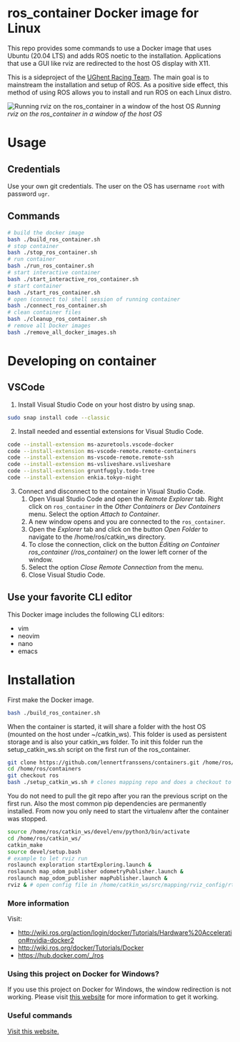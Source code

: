 # ros_container Docker image for Linux
This repo provides some commands to use a Docker image that uses Ubuntu (20.04 LTS) and adds ROS noetic to the installation. Applications that use a GUI like rviz are redirected to the host OS display with X11.

This is a sideproject of the [UGhent Racing Team](https://github.com/UgentRacing). The main goal is to mainstream the installation and setup of ROS. As a positive side effect, this method of using ROS allows you to install and run ROS on each Linux distro.

![Running rviz on the ros_container in a window of the host OS](https://i.imgur.com/8nvUaMu.png)
*Running rviz on the ros_container in a window of the host OS*

# Usage
## Credentials
Use your own git credentials. The user on the OS has username ```root``` with password ```ugr```.

## Commands
```bash
# build the docker image
bash ./build_ros_container.sh
# stop container
bash ./stop_ros_container.sh
# run container
bash ./run_ros_container.sh
# start interactive container
bash ./start_interactive_ros_container.sh
# start container
bash ./start_ros_container.sh
# open (connect to) shell session of running container
bash ./connect_ros_container.sh
# clean container files
bash ./cleanup_ros_container.sh
# remove all Docker images
bash ./remove_all_docker_images.sh
```

# Developing on container
## VSCode
1. Install Visual Studio Code on your host distro by using snap.
```bash
sudo snap install code --classic
```

2. Install needed and essential extensions for Visual Studio Code.
```bash
code --install-extension ms-azuretools.vscode-docker
code --install-extension ms-vscode-remote.remote-containers
code --install-extension ms-vscode-remote.remote-ssh
code --install-extension ms-vsliveshare.vsliveshare
code --install-extension gruntfuggly.todo-tree
code --install-extension enkia.tokyo-night
```

3. Connect and disconnect to the container in Visual Studio Code.
   1. Open Visual Studio Code and open the *Remote Explorer* tab. Right click on ```ros_container``` in the *Other Containers* or *Dev Containers* menu. Select the option *Attach to Container*.
   2. A new window opens and you are connected to the ```ros_container```. 
   3. Open the *Explorer* tab and click on the button *Open Folder* to navigate to the /home/ros/catkin_ws directory.
   4. To close the connection, click on the button *Editing on Container ros_container (/ros_container)* on the lower left corner of the window.
   5. Select the option *Close Remote Connection* from the menu.
   6. Close Visual Studio Code.

## Use your favorite CLI editor
This Docker image includes the following CLI editors:
* vim
* neovim
* nano
* emacs

# Installation
First make the Docker image.
```bash
bash ./build_ros_container.sh
```

When the container is started, it will share a folder with the host OS (mounted on the host under ~/catkin_ws). This folder is used as persistent storage and is also your catkin_ws folder. To init this folder run the setup_catkin_ws.sh script on the first run of the ros_container.
```bash
git clone https://github.com/lennertfranssens/containers.git /home/ros/containers
cd /home/ros/containers
git checkout ros
bash ./setup_catkin_ws.sh # clones mapping repo and does a checkout to the rviz branch to test GUI redirect
```

You do not need to pull the git repo after you ran the previous script on the first run. Also the most common pip dependencies are permanently installed. From now you only need to start the virtualenv after the container was stopped.
```bash
source /home/ros/catkin_ws/devel/env/python3/bin/activate
cd /home/ros/catkin_ws/
catkin_make
source devel/setup.bash
# example to let rviz run
roslaunch exploration startExploring.launch &
roslaunch map_odom_publisher odometryPublisher.launch &
roslaunch map_odom_publisher mapPublisher.launch &
rviz & # open config file in /home/catkin_ws/src/mapping/rviz_config/rtt_viz.rviz
```

### More information
Visit: 
* http://wiki.ros.org/action/login/docker/Tutorials/Hardware%20Acceleration#nvidia-docker2
* http://wiki.ros.org/docker/Tutorials/Docker
* https://hub.docker.com/_/ros

### Using this project on Docker for Windows?
If you use this project on Docker for Windows, the window redirection is not working. Please visit [this website](https://dev.to/darksmile92/run-gui-app-in-linux-docker-container-on-windows-host-4kde) for more information to get it working.

### Useful commands
[Visit this website.](https://linuxize.com/post/how-to-remove-docker-images-containers-volumes-and-networks/)
